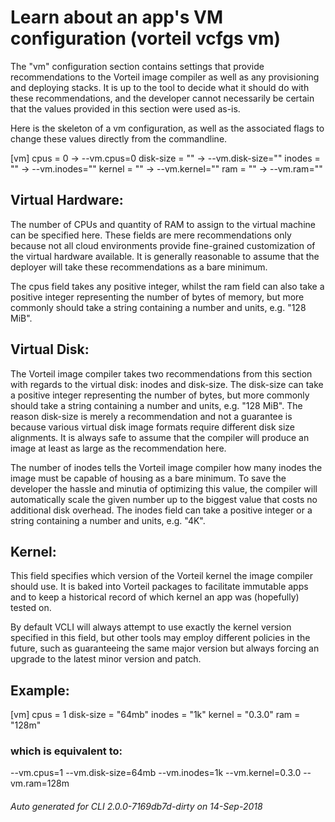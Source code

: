 # Learn about an app's VM configuration (vorteil vcfgs vm)

The "vm" configuration section contains settings that provide recommendations to
the Vorteil image compiler as well as any provisioning and deploying stacks.
It is up to the tool to decide what it should do with these recommendations, and
the developer cannot necessarily be certain that the values provided in this
section were used as-is.

Here is the skeleton of a vm configuration, as well as the associated flags to
change these values directly from the commandline.

[vm]
cpus = 0			→	--vm.cpus=0
disk-size = ""		→	--vm.disk-size=""
inodes = ""			→	--vm.inodes=""
kernel = "" 		→	--vm.kernel=""
ram = ""			→	--vm.ram=""

## Virtual Hardware:

The number of CPUs and quantity of RAM to assign to the virtual machine can be
specified here. These fields are mere recommendations only because not all
cloud environments provide fine-grained customization of the virtual hardware
available. It is generally reasonable to assume that the deployer will take
these recommendations as a bare minimum.

The cpus field takes any positive integer, whilst the ram field can also take
a positive integer representing the number of bytes of memory, but more
commonly should take a string containing a number and units, e.g. "128 MiB".

## Virtual Disk:

The Vorteil image compiler takes two recommendations from this section with
regards to the virtual disk: inodes and disk-size. The disk-size can take a
positive integer representing the number of bytes, but more commonly should
take a string containing a number and units, e.g. "128 MiB". The reason
disk-size is merely a recommendation and not a guarantee is because various
virtual disk image formats require different disk size alignments. It is
always safe to assume that the compiler will produce an image at least as
large as the recommendation here.

The number of inodes tells the Vorteil image compiler how many inodes the
image must be capable of housing as a bare minimum. To save the developer the
hassle and minutia of optimizing this value, the compiler will automatically
scale the given number up to the biggest value that costs no additional disk
overhead. The inodes field can take a positive integer or a string containing
a number and units, e.g. "4K".

## Kernel:

This field specifies which version of the Vorteil kernel the image compiler
should use. It is baked into Vorteil packages to facilitate immutable apps
and to keep a historical record of which kernel an app was (hopefully) tested
on.

By default VCLI will always attempt to use exactly the kernel version
specified in this field, but other tools may employ different policies in the
future, such as guaranteeing the same major version but always forcing an
upgrade to the latest minor version and patch.

## Example:

[vm]
cpus = 1
disk-size = "64mb"
inodes = "1k"
kernel = "0.3.0"
ram = "128m"

### which is equivalent to:

--vm.cpus=1 --vm.disk-size=64mb --vm.inodes=1k --vm.kernel=0.3.0 --vm.ram=128m


###### Auto generated for CLI 2.0.0-7169db7d-dirty on 14-Sep-2018
